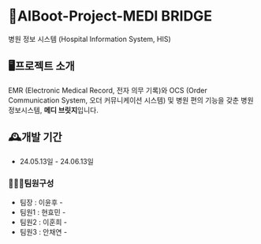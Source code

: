 # 🏥AIBoot-Project-MEDI BRIDGE

병원 정보 시스템 (Hospital Information System, HIS) 

## 🖥프로젝트 소개
EMR (Electronic Medical Record, 전자 의무 기록)와 OCS (Order Communication System, 오더 커뮤니케이션 시스템) 및 병원 편의 기능을 갖춘 병원정보시스템, **메디 브릿지**입니다.

## 🕰개발 기간
* 24.05.13일 - 24.06.13일

### 🧑‍🤝‍🧑팀원구성
 - 팀장  : 이윤후 -
 - 팀원1 : 현효민 - 
 - 팀원2 : 이훈희 - 
 - 팀원3 : 안채연 - 
